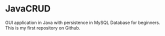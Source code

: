 # JavaCRUD
GUI application in Java with persistence in MySQL Database for beginners.
This is my first repository on Github.
